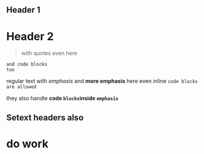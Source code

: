 ## Header 1 ####
        
# Header 2   ##

> with
> quotes
even here

    and code blocks
    too

regular text *with emphasis* and __more emphasis__ here
even inline `code blocks`  ``are allowed``

they also handle **code `blocks`inside ``emphasis``**

Setext headers
also
----

do work
====
